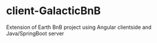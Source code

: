 # client-GalacticBnB
Extension of Earth BnB project using Angular clientside and Java/SpringBoot server
